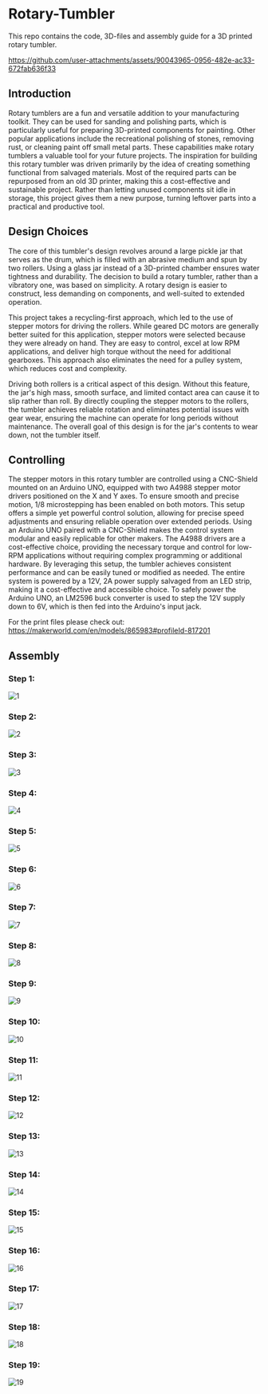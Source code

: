 # Rotary-Tumbler
This repo contains the code, 3D-files and assembly guide for a 3D printed rotary tumbler.





https://github.com/user-attachments/assets/90043965-0956-482e-ac33-672fab636f33




## Introduction

Rotary tumblers are a fun and versatile addition to your manufacturing toolkit. They can be used for sanding and polishing parts, which is particularly useful for preparing 3D-printed components for painting. Other popular applications include the recreational polishing of stones, removing rust, or cleaning paint off small metal parts. These capabilities make rotary tumblers a valuable tool for your future projects.
The inspiration for building this rotary tumbler was driven primarily by the idea of creating something functional from salvaged materials. Most of the required parts can be repurposed from an old 3D printer, making this a cost-effective and sustainable project. Rather than letting unused components sit idle in storage, this project gives them a new purpose, turning leftover parts into a practical and productive tool.

## Design Choices

The core of this tumbler's design revolves around a large pickle jar that serves as the drum, which is filled with an abrasive medium and spun by two rollers. Using a glass jar instead of a 3D-printed chamber ensures water tightness and durability. The decision to build a rotary tumbler, rather than a vibratory one, was based on simplicity. A rotary design is easier to construct, less demanding on components, and well-suited to extended operation.

This project takes a recycling-first approach, which led to the use of stepper motors for driving the rollers. While geared DC motors are generally better suited for this application, stepper motors were selected because they were already on hand. They are easy to control, excel at low RPM applications, and deliver high torque without the need for additional gearboxes. This approach also eliminates the need for a pulley system, which reduces cost and complexity.

Driving both rollers is a critical aspect of this design. Without this feature, the jar's high mass, smooth surface, and limited contact area can cause it to slip rather than roll. By directly coupling the stepper motors to the rollers, the tumbler achieves reliable rotation and eliminates potential issues with gear wear, ensuring the machine can operate for long periods without maintenance. The overall goal of this design is for the jar's contents to wear down, not the tumbler itself.

## Controlling 
The stepper motors in this rotary tumbler are controlled using a CNC-Shield mounted on an Arduino UNO, equipped with two A4988 stepper motor drivers positioned on the X and Y axes. To ensure smooth and precise motion, 1/8 microstepping has been enabled on both motors. This setup offers a simple yet powerful control solution, allowing for precise speed adjustments and ensuring reliable operation over extended periods.
Using an Arduino UNO paired with a CNC-Shield makes the control system modular and easily replicable for other makers. The A4988 drivers are a cost-effective choice, providing the necessary torque and control for low-RPM applications without requiring complex programming or additional hardware. By leveraging this setup, the tumbler achieves consistent performance and can be easily tuned or modified as needed. The entire system is powered by a 12V, 2A power supply salvaged from an LED strip, making it a cost-effective and accessible choice. To safely power the Arduino UNO, an LM2596 buck converter is used to step the 12V supply down to 6V, which is then fed into the Arduino's input jack.



For the print files please check out: https://makerworld.com/en/models/865983#profileId-817201


## Assembly
### Step 1:
![1](https://github.com/user-attachments/assets/7ecf4707-e990-4921-bef8-b12c9d0c9269)

### Step 2:
![2](https://github.com/user-attachments/assets/95c45d80-71e8-4b37-9912-b1811a923efc)

### Step 3:
![3](https://github.com/user-attachments/assets/cb57905e-77ce-4bf0-bdbb-2c60e0fc79fc)

### Step 4:
![4](https://github.com/user-attachments/assets/5f1e53f0-4eab-406c-9c3f-2a98e79d5152)

### Step 5:
![5](https://github.com/user-attachments/assets/c6ff6984-3dc4-44e0-a911-971da39a4418)

### Step 6:
![6](https://github.com/user-attachments/assets/7b3dd51a-aa52-4601-aa1c-2d244fc5caf7)

### Step 7:
![7](https://github.com/user-attachments/assets/aa8abaf4-8ccd-4331-8568-cb18e835820e)

### Step 8:
![8](https://github.com/user-attachments/assets/5219e5b5-e56f-4019-b9c2-cdf084d1e22d)

### Step 9:
![9](https://github.com/user-attachments/assets/412b4b29-e874-4ff2-99b0-c1e0aa2cb4aa)

### Step 10:
![10](https://github.com/user-attachments/assets/ceed180d-e7ad-4d9d-ab06-75973abb1fd7)

### Step 11:
![11](https://github.com/user-attachments/assets/b5b22398-4415-4ca2-a28c-85852b3b3fcd)

### Step 12:
![12](https://github.com/user-attachments/assets/5f464c84-551b-49ba-b0e6-dd30a97d6fab)

### Step 13:
![13](https://github.com/user-attachments/assets/0207b7b8-466a-4788-a831-0075ae7c56ce)

### Step 14:
![14](https://github.com/user-attachments/assets/bc8311ee-b41d-4612-93de-e83e5480b6f5)

### Step 15:
![15](https://github.com/user-attachments/assets/c1ac3dc8-6db0-4eb5-8acd-355eb536591c)

### Step 16:
![16](https://github.com/user-attachments/assets/51c6f2f6-1256-4651-bbad-41cb497246e1)

### Step 17:
![17](https://github.com/user-attachments/assets/75a3433e-c973-46a4-9c0b-881fc77fb4db)

### Step 18:
![18](https://github.com/user-attachments/assets/294db767-8258-492a-9fd4-b8db56450478)

### Step 19:

![19](https://github.com/user-attachments/assets/d83d4ad8-f0a6-453b-b8fe-a1804eeaa005)


